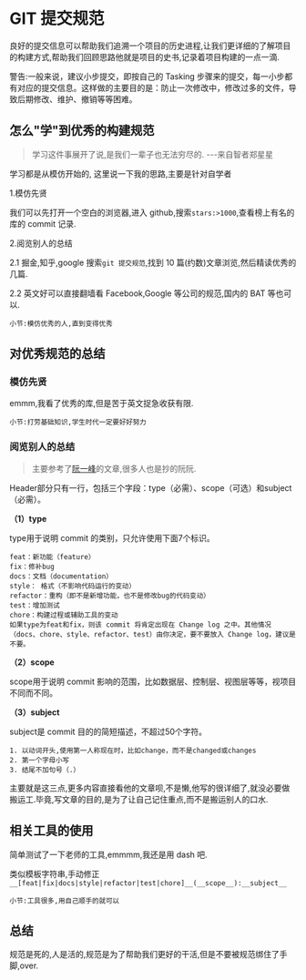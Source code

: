 # GIT 提交规范

良好的提交信息可以帮助我们追溯一个项目的历史进程,让我们更详细的了解项目的构建方式,帮助我们回顾思路他就是项目的史书,记录着项目构建的一点一滴.

警告:一般来说，建议小步提交，即按自己的 Tasking 步骤来的提交，每一小步都有对应的提交信息。这样做的主要目的是：防止一次修改中，修改过多的文件，导致后期修改、维护、撤销等等困难。

## 怎么"学"到优秀的构建规范

>学习这件事展开了说,是我们一辈子也无法穷尽的. ---来自智者郑星星

学习都是从模仿开始的, 这里说一下我的思路,主要是针对自学者

1.模仿先贤

我们可以先打开一个空白的浏览器,进入 github,搜索`stars:>1000`,查看榜上有名的库的 commit 记录.

2.阅览别人的总结

2.1 掘金,知乎,google 搜索`git 提交规范`,找到 10 篇(约数)文章浏览,然后精读优秀的几篇.

2.2 英文好可以直接翻墙看 Facebook,Google 等公司的规范,国内的 BAT 等也可以.

    小节:模仿优秀的人,直到变得优秀

## 对优秀规范的总结

### 模仿先贤

emmm,我看了优秀的库,但是苦于英文捉急收获有限.

    小节:打劳基础知识,学生时代一定要好好努力

### 阅览别人的总结

>主要参考了[阮一峰](http://www.ruanyifeng.com/blog/2016/01/commit_message_change_log.html)的文章,很多人也是抄的阮阮.


Header部分只有一行，包括三个字段：type（必需）、scope（可选）和subject（必需）。

**（1）type**

type用于说明 commit 的类别，只允许使用下面7个标识。

    feat：新功能（feature）
    fix：修补bug
    docs：文档（documentation）
    style： 格式（不影响代码运行的变动）
    refactor：重构（即不是新增功能，也不是修改bug的代码变动）
    test：增加测试
    chore：构建过程或辅助工具的变动
    如果type为feat和fix，则该 commit 将肯定出现在 Change log 之中。其他情况（docs、chore、style、refactor、test）由你决定，要不要放入 Change log，建议是不要。

**（2）scope**

scope用于说明 commit 影响的范围，比如数据层、控制层、视图层等等，视项目不同而不同。

**（3）subject**

subject是 commit 目的的简短描述，不超过50个字符。

    1. 以动词开头,使用第一人称现在时，比如change，而不是changed或changes
    2. 第一个字母小写
    3. 结尾不加句号（.）

主要就是这三点,更多内容直接看他的文章呗,不是懒,他写的很详细了,就没必要做搬运工.毕竟,写文章的目的,是为了让自己记住重点,而不是搬运别人的口水.

## 相关工具的使用

简单测试了一下老师的工具,emmmm,我还是用 dash 吧.

类似模板字符串,手动修正
`__[feat|fix|docs|style|refactor|test|chore]__(__scope__):__subject__
`

    小节:工具很多,用自己顺手的就可以

## 总结

规范是死的,人是活的,规范是为了帮助我们更好的干活,但是不要被规范绑住了手脚,over.
